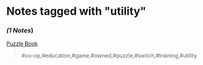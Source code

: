 # Notes tagged with "utility"

### _(1 Notes_)

[Puzzle Book](./../Puzzle%20Book.md)
> #co-op,#education,#game,#owned,#puzzle,#switch,#training,#utility


